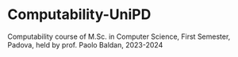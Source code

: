# Computability-UniPD
Computability course of M.Sc. in Computer Science, First Semester, Padova, held by prof. Paolo Baldan, 2023-2024
